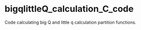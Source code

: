 # bigqlittleQ_calculation_C_code
Code calculating big Q and little q calculation partition functions.
